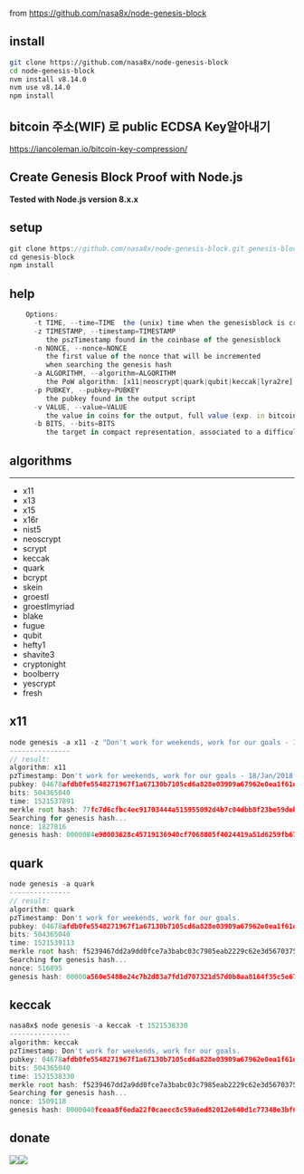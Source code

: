 from https://github.com/nasa8x/node-genesis-block

## install 
```bash
git clone https://github.com/nasa8x/node-genesis-block
cd node-genesis-block
nvm install v8.14.0
nvm use v8.14.0
npm install 
```



## bitcoin 주소(WIF) 로 public ECDSA Key알아내기
https://iancoleman.io/bitcoin-key-compression/






## Create Genesis Block Proof with Node.js

**Tested with Node.js version 8.x.x**

## setup

```js
git clone https://github.com/nasa8x/node-genesis-block.git genesis-block
cd genesis-block
npm install
```

## help

```js    
    Options:      
      -t TIME, --time=TIME  the (unix) time when the genesisblock is created
      -z TIMESTAMP, --timestamp=TIMESTAMP
         the pszTimestamp found in the coinbase of the genesisblock
      -n NONCE, --nonce=NONCE
         the first value of the nonce that will be incremented
         when searching the genesis hash
      -a ALGORITHM, --algorithm=ALGORITHM
         the PoW algorithm: [x11|neoscrypt|quark|qubit|keccak|lyra2re]
      -p PUBKEY, --pubkey=PUBKEY
         the pubkey found in the output script
      -v VALUE, --value=VALUE
         the value in coins for the output, full value (exp. in bitcoin 5000000000 - To get other coins value: Block Value * 100000000)
      -b BITS, --bits=BITS
         the target in compact representation, associated to a difficulty of 1
```


## algorithms
----------
* x11
* x13
* x15
* x16r
* nist5
* neoscrypt
* scrypt
* keccak
* quark
* bcrypt
* skein
* groestl
* groestlmyriad
* blake
* fugue
* qubit
* hefty1
* shavite3
* cryptonight
* boolberry
* yescrypt
* fresh


## x11

```js
node genesis -a x11 -z "Don't work for weekends, work for our goals - 18/Jan/2018." -p "04678afdb0fe5548271967f1a67130b7105cd6a828e03909a67962e0ea1f61deb649f6bc3f4cef38c4f35504e51ec112de5c384df7ba0b8d578a4c702b6bf11d5f"
---------------
// result:
algorithm: x11
pzTimestamp: Don't work for weekends, work for our goals - 18/Jan/2018.
pubkey: 04678afdb0fe5548271967f1a67130b7105cd6a828e03909a67962e0ea1f61deb649f6bc3f4cef38c4f35504e51ec112de5c384df7ba0b8d578a4c702b6bf11d5f
bits: 504365040
time: 1521537891
merkle root hash: 77fc7d6cfbc4ec91703444a515955092d4b7c04dbb8f23be59deb42a39ec0057
Searching for genesis hash...
nonce: 1827816
genesis hash: 0000084e98003628c45719136940cf7068805f4024419a51d6259fb676c299da

```
## quark
```js
node genesis -a quark
---------------
// result:
algorithm: quark
pzTimestamp: Don't work for weekends, work for our goals.
pubkey: 04678afdb0fe5548271967f1a67130b7105cd6a828e03909a67962e0ea1f61deb649f6bc3f4cef38c4f35504e51ec112de5c384df7ba0b8d578a4c702b6bf11d5f
bits: 504365040
time: 1521539113
merkle root hash: f5239467dd2a9dd0fce7a3babc03c7985eab2229c62e3d5670375f305753c9cc
Searching for genesis hash...
nonce: 516895
genesis hash: 00000a560e5488e24c7b2d83a7fd1d707321d57d0b8aa8164f35c5e67ed3a0f0
```

## keccak
```js
nasa8x$ node genesis -a keccak -t 1521538330
---------------
algorithm: keccak
pzTimestamp: Don't work for weekends, work for our goals.
pubkey: 04678afdb0fe5548271967f1a67130b7105cd6a828e03909a67962e0ea1f61deb649f6bc3f4cef38c4f35504e51ec112de5c384df7ba0b8d578a4c702b6bf11d5f
bits: 504365040
time: 1521538330
merkle root hash: f5239467dd2a9dd0fce7a3babc03c7985eab2229c62e3d5670375f305753c9cc
Searching for genesis hash...
nonce: 1509118
genesis hash: 0000040fceaa8f6eda22f0caecc8c59a6ed82012e640d1c77348e3bf6c8d706f
```

## donate
[![](https://i.imgur.com/z0p6RvA.png)](http://vrl.to/ec5cfbae)[![](https://i.imgur.com/bEUNBGz.png)](http://vrl.to/ec5cfbae)
